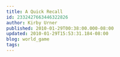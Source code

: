```yaml
---
title: A Quick Recall
id: 2332427663446322826
author: Kirby Urner
published: 2010-01-29T00:38:00.000-08:00
updated: 2010-01-29T15:53:31.184-08:00
blog: world_game
tags: 
---
```


